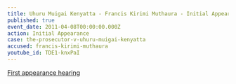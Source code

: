 ```yaml
---
title: Uhuru Muigai Kenyatta - Francis Kirimi Muthaura - Initial Appearance
published: true
event_date: 2011-04-08T00:00:00.000Z
action: Initial Appearance
case: the-prosecutor-v-uhuru-muigai-kenyatta
accused: francis-kirimi-muthaura
youtube_id: TDE1-knxPaI
---
```



[First appearance hearing](https://youtu.be/TDE1-knxPaI)